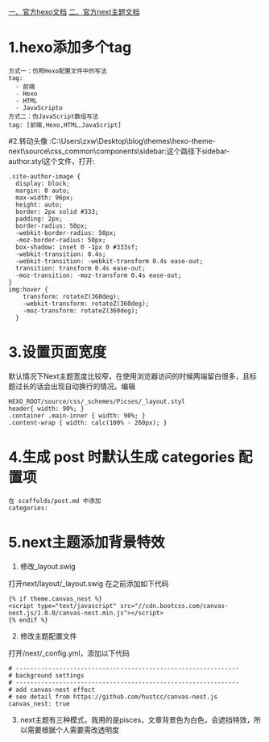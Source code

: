 [一、官方hexo文档](https://hexo.io/zh-cn/)   [二、官方next主题文档](http://theme-next.iissnan.com/)
# 1.hexo添加多个tag #
	方式一：仿照Hexo配置文件中的写法
	tag:
	  - 前端
	  - Hexo
	  - HTML
	  - JavaScripto
	方式二：伪JavaScript数组写法
	tag: [前端,Hexo,HTML,JavaScript]

#2.转动头像
:C:\Users\zxw\Desktop\blog\themes\hexo-theme-next\source\css\_common\components\sidebar:这个路径下sidebar-author.styl这个文件，打开:

	.site-author-image {
	  display: block;
	  margin: 0 auto;
	  max-width: 96px;
	  height: auto;
	  border: 2px solid #333;
	  padding: 2px;
	  border-radius: 50px;
	  -webkit-border-radius: 50px;
	  -moz-border-radius: 50px;
	  box-shadow: inset 0 -1px 0 #333sf;
	  -webkit-transition: 0.4s;
	  -webkit-transition: -webkit-transform 0.4s ease-out;
	  transition: transform 0.4s ease-out;
	  -moz-transition: -moz-transform 0.4s ease-out;
	}
	img:hover { 
	    transform: rotateZ(360deg);
	    -webkit-transform: rotateZ(360deg);   
	    -moz-transform: rotateZ(360deg);   
	  }
# 3.设置页面宽度 #

默认情况下Next主题宽度比较窄，在使用浏览器访问的时候两端留白很多，且标题过长的话会出现自动换行的情况。编辑    

    HEXO_ROOT/source/css/_schemes/Picses/_layout.styl
    header{ width: 90%; }
    .container .main-inner { width: 90%; }
    .content-wrap { width: calc(100% - 260px); }

# 4.生成 post 时默认生成 categories 配置项 #

    在 scaffolds/post.md 中添加
    categories:
# 5.next主题添加背景特效 #


1. 修改_layout.swig

打开next/layout/_layout.swig
在</body>之前添加如下代码

	{% if theme.canvas_nest %}
	<script type="text/javascript" src="//cdn.bootcss.com/canvas-nest.js/1.0.0/canvas-nest.min.js"></script>
	{% endif %}

2. 修改主题配置文件

打开/next/_config.yml，添加以下代码
	
	# --------------------------------------------------------------
	# background settings
	# --------------------------------------------------------------
	# add canvas-nest effect
	# see detail from https://github.com/hustcc/canvas-nest.js
    canvas_nest: true
3. next主题有三种模式，我用的是pisces，文章背景色为白色，会遮挡特效，所以需要根据个人需要需改透明度